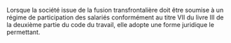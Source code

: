 Lorsque la société issue de la fusion transfrontalière doit être soumise à un régime de participation des salariés conformément au titre VII du livre III de la deuxième partie du code du travail, elle adopte une forme juridique le permettant.
